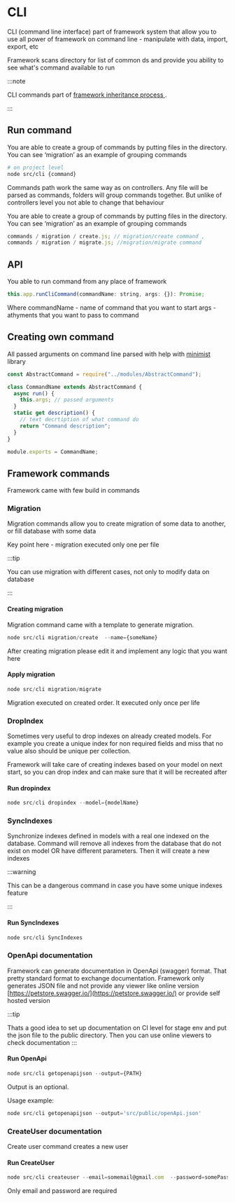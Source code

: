 # CLI

CLI (command line interface) part of framework system that allow you to use all power of framework on command line - manipulate with data, import, export, etc

Framework scans directory for list of common ds and provide you ability to see what's command available to run

:::note

CLI commands part of [framework inheritance process ](03_files-inheritance.md).

:::

## Run command

You are able to create a group of commands by putting files in the directory. You can see ‘migration’ as an example of grouping commands

```bash
# on project level
node src/cli {command}
```

Commands path work the same way as on controllers. Any file will be parsed as commands, folders will group commands together.
But unlike of controllers level you not able to change that behaviour

You are able to create a group of commands by putting files in the directory. You can see ‘migration’ as an example of grouping commands

```js
commands / migration / create.js; // migration/create command ,
commands / migration / migrate.js; //migration/migrate command
```

## API

You able to run command from any place of framework

```js
this.app.runCliCommand(commandName: string, args: {}): Promise;
```

Where
commandName - name of command that you want to start
args - athyments that you want to pass to command

## Creating own command

All passed arguments on command line parsed with help with [minimist](https://github.com/substack/minimist) library

```js
const AbstractCommand = require("../modules/AbstractCommand");

class CommandName extends AbstractCommand {
  async run() {
    this.args; // passed arguments
  }
  static get description() {
    // text decrtiption of what command do
    return "Command description";
  }
}

module.exports = CommandName;
```

## Framework commands

Framework came with few build in commands

### Migration

Migration commands allow you to create migration of some data to another, or fill database with some data

Key point here - migration executed only one per file

:::tip

You can use migration with different cases, not only to modify data on database

:::

#### Creating migration

Migration command came with a template to generate migration.

```js
node src/cli migration/create  --name={someName}
```

After creating migration please edit it and implement any logic that you want here

#### Apply migration

```js
node src/cli migration/migrate
```

Migration executed on created order. It executed only once per life

### DropIndex

Sometimes very useful to drop indexes on already created models. For example you create a unique index for non required fields and miss that no value also should be unique per collection.

Framework will take care of creating indexes based on your model on next start, so you can drop index and can make sure that it will be recreated after

#### Run dropindex

```js
node src/cli dropindex --model={modelName}
```

### SyncIndexes

Synchronize indexes defined in models with a real one indexed on the database. Command will remove all indexes from the database that do not exist on model OR have different parameters. Then it will create a new indexes

:::warning

This can be a dangerous command in case you have some unique indexes feature

:::

#### Run SyncIndexes

```js
node src/cli SyncIndexes
```

### OpenApi documentation

Framework can generate documentation in OpenApi (swagger) format. That pretty standard format to exchange documentation. Framework only generates JSON file and not provide any viewer like online version [https://petstore.swagger.io/](https://petstore.swagger.io/) or provide self hosted version

:::tip

Thats a good idea to set up documentation on CI level for stage env and put the json file to the public directory. Then you can use online viewers to check documentation
:::

#### Run OpenApi

```js
node src/cli getopenapijson --output={PATH}
```

Output is an optional.

Usage example:

```js
node src/cli getopenapijson --output='src/public/openApi.json'
```

### CreateUser documentation

Create user command creates a new user

#### Run CreateUser

```js
node src/cli createuser --email=somemail@gmail.com  --password=somePassword --roles=user,admin,someOtherRoles
```

Only email and password are required
